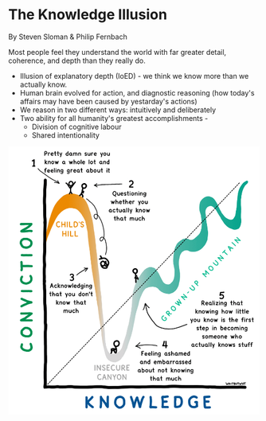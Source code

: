 # The Knowledge Illusion

By Steven Sloman & Philip Fernbach

Most people feel they understand the world with far greater detail, coherence, and depth than they really do.

- Illusion of explanatory depth (IoED) - we think we know more than we actually know.
- Human brain evolved for action, and diagnostic reasoning (how today's affairs may have been caused by yestarday's actions)
- We reason in two different ways: intuitively and deliberately
- Two ability for all humanity's greatest accomplishments -
    - Division of cognitive labour
    - Shared intentionality

![knowledge-illusion](../media/Pasted%20image%2020230804235124.png)
